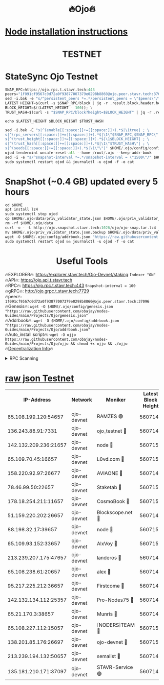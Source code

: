<h1 align="center"> 🔥Ojo🔥</h1>

[Node installation instructions](https://github.com/obajay/nodes-Guides/tree/main/Projects/Ojo)
=

<h1 align="center"> TESTNET</h1>

# StateSync Ojo Testnet
```python
SNAP_RPC=https://ojo.rpc.t.stavr.tech:443
peers="1f091cf9567c0d72a0f93877007379e0298b8860@ojo.peer.stavr.tech:37096"
sed -i.bak -e "s/^persistent_peers *=.*/persistent_peers = \"$peers\"/" $HOME/.ojo/config/config.toml
LATEST_HEIGHT=$(curl -s $SNAP_RPC/block | jq -r .result.block.header.height); \
BLOCK_HEIGHT=$((LATEST_HEIGHT - 100)); \
TRUST_HASH=$(curl -s "$SNAP_RPC/block?height=$BLOCK_HEIGHT" | jq -r .result.block_id.hash)

echo $LATEST_HEIGHT $BLOCK_HEIGHT $TRUST_HASH

sed -i.bak -E "s|^(enable[[:space:]]+=[[:space:]]+).*$|\1true| ; \
s|^(rpc_servers[[:space:]]+=[[:space:]]+).*$|\1\"$SNAP_RPC,$SNAP_RPC\"| ; \
s|^(trust_height[[:space:]]+=[[:space:]]+).*$|\1$BLOCK_HEIGHT| ; \
s|^(trust_hash[[:space:]]+=[[:space:]]+).*$|\1\"$TRUST_HASH\"| ; \
s|^(seeds[[:space:]]+=[[:space:]]+).*$|\1\"\"|" $HOME/.ojo/config/config.toml
ojod tendermint unsafe-reset-all --home /root/.ojo --keep-addr-book
sed -i -e "s/^snapshot-interval *=.*/snapshot-interval = \"1500\"/" $HOME/.ojo/config/app.toml
sudo systemctl restart ojod && journalctl -u ojod -f -o cat
```
# SnapShot (~0.4 GB) updated every 5 hours
```python
cd $HOME
apt install lz4
sudo systemctl stop ojod
cp $HOME/.ojo/data/priv_validator_state.json $HOME/.ojo/priv_validator_state.json.backup
rm -rf $HOME/.ojo/data
curl -o - -L http://ojo.snapshot.stavr.tech:1026/ojo/ojo-snap.tar.lz4 | lz4 -c -d - | tar -x -C $HOME/.ojo --strip-components 2
mv $HOME/.ojo/priv_validator_state.json.backup $HOME/.ojo/data/priv_validator_state.json
wget -O $HOME/.ojo/config/addrbook.json "https://raw.githubusercontent.com/obajay/nodes-Guides/main/Projects/Ojo/addrbook.json"
sudo systemctl restart ojod && journalctl -u ojod -f -o cat
```
 <h1 align="center"> Useful Tools</h1>

🔥EXPLORER🔥:        https://explorer.stavr.tech/Ojo-Devnet/staking        `Indexer "ON"` \
🔥API🔥:                     https://ojo.api.t.stavr.tech \
🔥RPC🔥:                    https://ojo.rpc.t.stavr.tech:443              `Snapshot-interval = 100` \
🔥gRPC🔥:                  http://ojo.grpc.t.stavr.tech:7729 \
🔥peer🔥:                   `1f091cf9567c0d72a0f93877007379e0298b8860@ojo.peer.stavr.tech:37096` \
🔥Genesis🔥:    ```wget -O $HOME/.ojo/config/genesis.json "https://raw.githubusercontent.com/obajay/nodes-Guides/main/Projects/Ojo/genesis.json"``` \
🔥Addrbook🔥:    ```wget -O $HOME/.ojo/config/addrbook.json "https://raw.githubusercontent.com/obajay/nodes-Guides/main/Projects/Ojo/addrbook.json"``` \
🔥Auto_install script🔥: ```wget -O ojjo https://raw.githubusercontent.com/obajay/nodes-Guides/main/Projects/Ojo/ojjo && chmod +x ojjo && ./ojjo``` \
🔥[Decentralization Info](https://github.com/obajay/StateSync-snapshots/tree/main/Projects/Ojo/Decentralization)🔥



<details>
<summary>RPC Scanning</summary>

<h2 align="center"> We scan nodes in real time every 4 hours. And we provide the final result of RPC endpoints.
We cannot influence the operation of these nodes in any way. </h2>


```python
If Voting Power is higher than 0 --> then the Node is a validator of the network and may be subject to attack and be a potential threat to the chain.
```
```python
We marked such validators with a red symbol
```

</details>

[raw json Testnet](https://rpc-check.ojot.stavr.tech/ojot/rpc-ojot-result.json)
=


<table><tr><th>IP-Address</th><th>Network</th><th>Moniker</th><th>Latest Block Height</th><th>Earliest Block Height</th><th>Catching Up</th><th>Tx Index</th><th>Voting Power</th><th>Scan Time</th></tr><tr><td>65.108.199.120:54657</td><td>ojo-devnet</td><td>RAMZES 🟢</td><td>5607146</td><td>306156</td><td>False</td><td>on</td><td>0</td><td>2024-02-25T20:41:18.760924468UTC</td></tr><tr><td>136.243.88.91:7331</td><td>ojo-devnet</td><td>ojo_testnet 🔴</td><td>5607147</td><td>308845</td><td>False</td><td>on</td><td>1000</td><td>2024-02-25T20:41:27.153929454UTC</td></tr><tr><td>142.132.209.236:21657</td><td>ojo-devnet</td><td>node 🔴</td><td>5607150</td><td>350001</td><td>False</td><td>on</td><td>1999</td><td>2024-02-25T20:41:40.761048017UTC</td></tr><tr><td>65.109.70.45:16657</td><td>ojo-devnet</td><td>L0vd.com 🔴</td><td>5607151</td><td>695918</td><td>False</td><td>off</td><td>998</td><td>2024-02-25T20:41:48.991312609UTC</td></tr><tr><td>158.220.92.97:26677</td><td>ojo-devnet</td><td>AVIAONE 🔴</td><td>5607149</td><td>2754001</td><td>False</td><td>on</td><td>19926</td><td>2024-02-25T20:41:35.775881267UTC</td></tr><tr><td>78.46.99.50:22657</td><td>ojo-devnet</td><td>Staketab 🔴</td><td>5607151</td><td>4254801</td><td>False</td><td>on</td><td>1276</td><td>2024-02-25T20:41:49.302533988UTC</td></tr><tr><td>178.18.254.211:11657</td><td>ojo-devnet</td><td>CosmoBook 🔴</td><td>5607150</td><td>4392001</td><td>False</td><td>off</td><td>1047</td><td>2024-02-25T20:41:43.213048848UTC</td></tr><tr><td>51.159.220.202:26657</td><td>ojo-devnet</td><td>Blockscope.net 🔴</td><td>5607146</td><td>4425001</td><td>False</td><td>on</td><td>1970</td><td>2024-02-25T20:41:17.968625501UTC</td></tr><tr><td>88.198.32.17:39657</td><td>ojo-devnet</td><td>node 🔴</td><td>5607151</td><td>4710001</td><td>False</td><td>on</td><td>100029</td><td>2024-02-25T20:41:45.589798020UTC</td></tr><tr><td>65.109.93.152:33657</td><td>ojo-devnet</td><td>AlxVoy 🔴</td><td>5607150</td><td>4943001</td><td>False</td><td>on</td><td>4491415</td><td>2024-02-25T20:41:40.519599851UTC</td></tr><tr><td>213.239.207.175:47657</td><td>ojo-devnet</td><td>landeros 🔴</td><td>5607149</td><td>4967924</td><td>False</td><td>off</td><td>11083</td><td>2024-02-25T20:41:36.056845520UTC</td></tr><tr><td>65.108.238.61:20657</td><td>ojo-devnet</td><td>alex 🔴</td><td>5607146</td><td>5131001</td><td>False</td><td>on</td><td>11359</td><td>2024-02-25T20:41:18.414912281UTC</td></tr><tr><td>95.217.225.212:36657</td><td>ojo-devnet</td><td>Firstcome 🔴</td><td>5607147</td><td>5251946</td><td>False</td><td>on</td><td>13566</td><td>2024-02-25T20:41:24.794511200UTC</td></tr><tr><td>142.132.134.112:25357</td><td>ojo-devnet</td><td>Pro-Nodes75 🔴</td><td>5607146</td><td>5507146</td><td>False</td><td>on</td><td>24651</td><td>2024-02-25T20:41:22.018685192UTC</td></tr><tr><td>65.21.170.3:38657</td><td>ojo-devnet</td><td>Munris 🔴</td><td>5607147</td><td>5507147</td><td>False</td><td>off</td><td>20123</td><td>2024-02-25T20:41:24.433003527UTC</td></tr><tr><td>65.108.227.112:15057</td><td>ojo-devnet</td><td>[NODERS]TEAM 🔴</td><td>5607151</td><td>5507151</td><td>False</td><td>off</td><td>9999</td><td>2024-02-25T20:41:48.300814549UTC</td></tr><tr><td>138.201.85.176:26697</td><td>ojo-devnet</td><td>ojo-devnet 🔴</td><td>5607151</td><td>5507151</td><td>False</td><td>on</td><td>1000024000</td><td>2024-02-25T20:41:48.591751337UTC</td></tr><tr><td>213.239.194.132:50657</td><td>ojo-devnet</td><td>semalist 🔴</td><td>5607146</td><td>5540522</td><td>False</td><td>on</td><td>21037</td><td>2024-02-25T20:41:19.006829858UTC</td></tr><tr><td>135.181.210.171:37097</td><td>ojo-devnet</td><td>STAVR-Service 🟢</td><td>5607146</td><td>5605001</td><td>False</td><td>on</td><td>0</td><td>2024-02-25T20:41:19.586162284UTC</td></tr></table>
